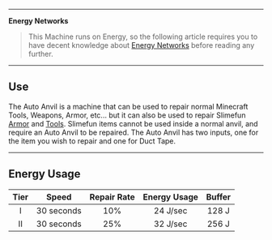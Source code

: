 ***
**Energy Networks**
>This Machine runs on Energy, so the following article requires you to have decent knowledge about [Energy Networks](https://github.com/TheBusyBiscuit/Slimefun4/wiki/Energy-Regulator)
>before reading any further.

***
## Use

The Auto Anvil is a machine that can be used to repair normal Minecraft Tools, Weapons, Armor, etc...
but it can also be used to repair Slimefun [Armor](https://github.com/TheBusyBiscuit/Slimefun4/wiki/Armor) and [Tools](https://github.com/TheBusyBiscuit/Slimefun4/wiki/Tools). Slimefun items cannot be used inside a normal anvil, and require an Auto Anvil to be repaired. The Auto Anvil has two inputs, one for the item you wish to repair and one for Duct Tape.
***
## Energy Usage

| Tier | Speed | Repair Rate | Energy Usage | Buffer |
| :----: |:----------------: | :-----------: |  :------------: | :------: |
|I|30 seconds|10%|24 J/sec|128 J|
|II|30 seconds|25%|32 J/sec|256 J|
